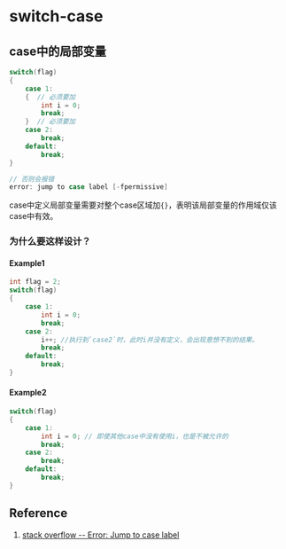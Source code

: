 # switch-case


## case中的局部变量

``` C++
switch(flag)
{
    case 1:
    {  // 必须要加
        int i = 0;
        break;
    }  // 必须要加
    case 2:
        break;
    default:
        break;
}

// 否则会报错
error: jump to case label [-fpermissive]
```

case中定义局部变量需要对整个case区域加`{}`，表明该局部变量的作用域仅该case中有效。

### 为什么要这样设计？

#### Example1
``` C++
int flag = 2;
switch(flag)
{
    case 1:
        int i = 0;
        break;
    case 2:
        i++; //执行到`case2`时，此时i并没有定义，会出现意想不到的结果。
        break;
    default:
        break;
}
```
#### Example2
``` C++
switch(flag)
{
    case 1:
        int i = 0; // 即使其他case中没有使用i，也是不被允许的
        break;
    case 2:
        break;
    default:
        break;
}
```


## Reference
1. [stack overflow -- Error: Jump to case label](https://stackoverflow.com/questions/5685471/error-jump-to-case-label)